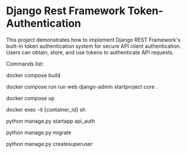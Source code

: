 # Django Rest Framework Token-Authentication
This project demonstrates how to implement Django REST Framework's built-in token authentication system for secure API client authentication. Users can obtain, store, and use tokens to authenticate API requests.


Commands list:

docker compose build

docker compose run run web django-admin startproject core .

docker compose up

docker exec -it {container_id} sh

python manage.py startapp api_auth

python manage.py migrate

python manage.py createsuperuser
